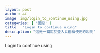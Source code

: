 ```yaml
---
layout: post
author: AI
image: img/login_to_continue_using.jpg
categories: [ '國際' ]
title:  "Login to continue using"
description: "這是一篇關於登入以繼續使用的說明"
---
```

Login to continue using